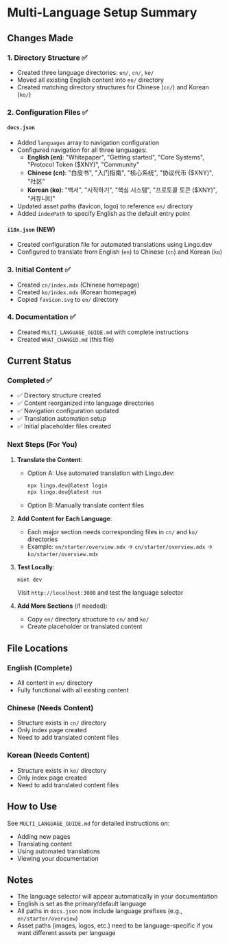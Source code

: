 # Multi-Language Setup Summary

## Changes Made

### 1. Directory Structure ✅
- Created three language directories: `en/`, `cn/`, `ko/`
- Moved all existing English content into `en/` directory
- Created matching directory structures for Chinese (`cn/`) and Korean (`ko/`)

### 2. Configuration Files ✅

#### `docs.json`
- Added `languages` array to navigation configuration
- Configured navigation for all three languages:
  - **English (en)**: "Whitepaper", "Getting started", "Core Systems", "Protocol Token ($XNY)", "Community"
  - **Chinese (cn)**: "白皮书", "入门指南", "核心系统", "协议代币 ($XNY)", "社区"
  - **Korean (ko)**: "백서", "시작하기", "핵심 시스템", "프로토콜 토큰 ($XNY)", "커뮤니티"
- Updated asset paths (favicon, logo) to reference `en/` directory
- Added `indexPath` to specify English as the default entry point

#### `i18n.json` (NEW)
- Created configuration file for automated translations using Lingo.dev
- Configured to translate from English (`en`) to Chinese (`cn`) and Korean (`ko`)

### 3. Initial Content ✅
- Created `cn/index.mdx` (Chinese homepage)
- Created `ko/index.mdx` (Korean homepage)
- Copied `favicon.svg` to `en/` directory

### 4. Documentation ✅
- Created `MULTI_LANGUAGE_GUIDE.md` with complete instructions
- Created `WHAT_CHANGED.md` (this file)

## Current Status

### Completed ✅
- ✅ Directory structure created
- ✅ Content reorganized into language directories
- ✅ Navigation configuration updated
- ✅ Translation automation setup
- ✅ Initial placeholder files created

### Next Steps (For You)

1. **Translate the Content**:
   - Option A: Use automated translation with Lingo.dev:
     ```bash
     npx lingo.dev@latest login
     npx lingo.dev@latest run
     ```
   - Option B: Manually translate content files

2. **Add Content for Each Language**:
   - Each major section needs corresponding files in `cn/` and `ko/` directories
   - Example: `en/starter/overview.mdx` → `cn/starter/overview.mdx` → `ko/starter/overview.mdx`

3. **Test Locally**:
   ```bash
   mint dev
   ```
   Visit `http://localhost:3000` and test the language selector

4. **Add More Sections** (if needed):
   - Copy `en/` directory structure to `cn/` and `ko/`
   - Create placeholder or translated content

## File Locations

### English (Complete)
- All content in `en/` directory
- Fully functional with all existing content

### Chinese (Needs Content)
- Structure exists in `cn/` directory
- Only index page created
- Need to add translated content files

### Korean (Needs Content)
- Structure exists in `ko/` directory  
- Only index page created
- Need to add translated content files

## How to Use

See `MULTI_LANGUAGE_GUIDE.md` for detailed instructions on:
- Adding new pages
- Translating content
- Using automated translations
- Viewing your documentation

## Notes

- The language selector will appear automatically in your documentation
- English is set as the primary/default language
- All paths in `docs.json` now include language prefixes (e.g., `en/starter/overview`)
- Asset paths (images, logos, etc.) need to be language-specific if you want different assets per language

